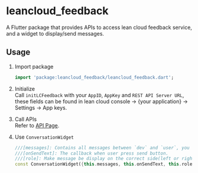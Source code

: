 # leancloud_feedback

A Flutter package that provides APIs to access lean cloud feedback service, and a widget to display/send messages.



## Usage

1. Import package              
    ```dart
    import 'package:leancloud_feedback/leancloud_feedback.dart';
    ```
2. Initialize   
   Call ``initLCFeedback`` with your ``AppID``, ``AppKey``
   and ``REST API Server URL``, these fields can be found in
   lean cloud console -> {your application} -> Settings -> App keys.

3. Call APIs                   
   Refer to [API Page](https://pub.dev/documentation/leancloud_feedback/latest/leancloud_feedback/leancloud_feedback-library.html).

4. Use ``ConversationWidget``               

    ```dart
    ///[messages]: Contains all messages between `dev` and `user`, you can call [fetchMessages] to get it.
    ///[onSendText]: The callback when user press send button.
    ///[role]: Make message be display on the correct side(left or right). This only accept two values 'dev' and user'.
    const ConversationWidget({this.messages, this.onSendText, this.role = 'user'})
    ```

   



